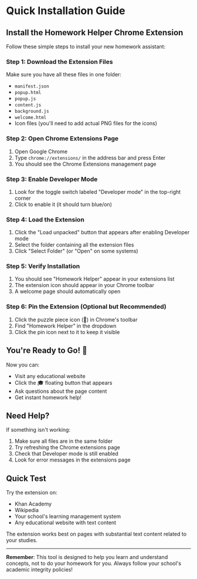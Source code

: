 # Quick Installation Guide

## Install the Homework Helper Chrome Extension

Follow these simple steps to install your new homework assistant:

### Step 1: Download the Extension Files
Make sure you have all these files in one folder:
- `manifest.json`
- `popup.html`
- `popup.js`
- `content.js`
- `background.js`
- `welcome.html`
- Icon files (you'll need to add actual PNG files for the icons)

### Step 2: Open Chrome Extensions Page
1. Open Google Chrome
2. Type `chrome://extensions/` in the address bar and press Enter
3. You should see the Chrome Extensions management page

### Step 3: Enable Developer Mode
1. Look for the toggle switch labeled "Developer mode" in the top-right corner
2. Click to enable it (it should turn blue/on)

### Step 4: Load the Extension
1. Click the "Load unpacked" button that appears after enabling Developer mode
2. Select the folder containing all the extension files
3. Click "Select Folder" (or "Open" on some systems)

### Step 5: Verify Installation
1. You should see "Homework Helper" appear in your extensions list
2. The extension icon should appear in your Chrome toolbar
3. A welcome page should automatically open

### Step 6: Pin the Extension (Optional but Recommended)
1. Click the puzzle piece icon (🧩) in Chrome's toolbar
2. Find "Homework Helper" in the dropdown
3. Click the pin icon next to it to keep it visible

## You're Ready to Go! 🎉

Now you can:
- Visit any educational website
- Click the 🎓 floating button that appears
- Ask questions about the page content
- Get instant homework help!

## Need Help?

If something isn't working:
1. Make sure all files are in the same folder
2. Try refreshing the Chrome extensions page
3. Check that Developer mode is still enabled
4. Look for error messages in the extensions page

## Quick Test

Try the extension on:
- Khan Academy
- Wikipedia
- Your school's learning management system
- Any educational website with text content

The extension works best on pages with substantial text content related to your studies.

---

**Remember**: This tool is designed to help you learn and understand concepts, not to do your homework for you. Always follow your school's academic integrity policies!